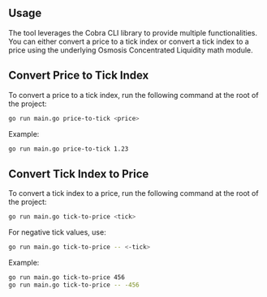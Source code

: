 ## Usage

The tool leverages the Cobra CLI library to provide multiple functionalities. You can either convert a price to a tick
index or convert a tick index to a price using the underlying Osmosis Concentrated Liquidity math module.

## Convert Price to Tick Index

To convert a price to a tick index, run the following command at the root of the project:

```bash
go run main.go price-to-tick <price>
```

Example:

```bash
go run main.go price-to-tick 1.23
```

## Convert Tick Index to Price

To convert a tick index to a price, run the following command at the root of the project:

```bash
go run main.go tick-to-price <tick>
```

For negative tick values, use:

```bash
go run main.go tick-to-price -- <-tick>
````

Example:

```bash
go run main.go tick-to-price 456
go run main.go tick-to-price -- -456
```
